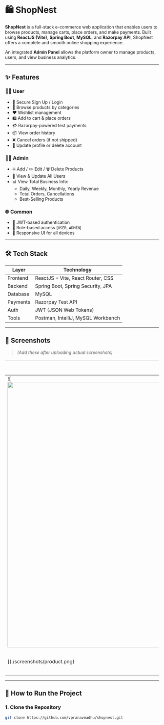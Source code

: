 # 🛍️ ShopNest

**ShopNest** is a full-stack e-commerce web application that enables users to browse products, manage carts, place orders, and make payments. Built using **ReactJS (Vite)**, **Spring Boot**, **MySQL**, and **Razorpay API**, ShopNest offers a complete and smooth online shopping experience.

An integrated **Admin Panel** allows the platform owner to manage products, users, and view business analytics.

---

## ✨ Features

### 🧑‍💻 User
- 🔐 Secure Sign Up / Login
- 🛒 Browse products by categories
- ❤️ Wishlist management
- 🛍️ Add to cart & place orders
- 💳 Razorpay-powered test payments
- 📦 View order history
- ❌ Cancel orders (if not shipped)
- 👤 Update profile or delete account

### 🧑‍💼 Admin
- ➕ Add / ✏️ Edit / 🗑️ Delete Products
- 👥 View & Update All Users
- 📊 View Total Business Info:
  - Daily, Weekly, Monthly, Yearly Revenue
  - Total Orders, Cancellations
  - Best-Selling Products

### 🌐 Common
- 🔐 JWT-based authentication
- 🧭 Role-based access (`USER`, `ADMIN`)
- 📱 Responsive UI for all devices

---

## 🛠️ Tech Stack

| Layer     | Technology                            |
|-----------|----------------------------------------|
| Frontend  | ReactJS + Vite, React Router, CSS      |
| Backend   | Spring Boot, Spring Security, JPA      |
| Database  | MySQL                                  |
| Payments  | Razorpay Test API                      |
| Auth      | JWT (JSON Web Tokens)                  |
| Tools     | Postman, IntelliJ, MySQL Workbench     |

---

## 📸 Screenshots

> *(Add these after uploading actual screenshots)*

| Home Page | Product View | Admin Dashboard |
|-----------|--------------|-----------------|
| ![<img width="1896" height="865" alt="" src="https://github.com/user-attachments/assets/58fbae2f-ad24-4b7a-91d0-f87d1c494a33" />
](./screenshots/product.png) | ![Screenshot 2025-08-07 210135](https://github.com/user-attachments/assets/58fbae2f-ad24-4b7a-91d0-f87d1c494a33) | ![Admin](./screenshots/admin.png) |

---

## 🚀 How to Run the Project

### 1. Clone the Repository

```bash
git clone https://github.com/vpranavmadhu/shopnest.git

